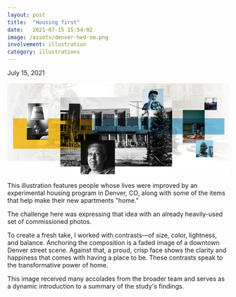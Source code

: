 ```yaml
---
layout: post
title:  "Housing first"
date:   2021-07-15 15:54:02
image: /assets/denver-hed-sm.png
involvement: illustration
category: illustrations
---
```


<p class="date" markdown="1">
July 15, 2021
</p>

[![](/assets/denver-hed-lg.png)](https://www.urban.org/features/housing-first-breaks-homelessness-jail-cycle)

This illustration features people whose lives were improved by an experimental housing program in Denver, CO, along with some of the items that help make their new apartments "home."

The challenge here was expressing that idea with an already heavily-used set of commissioned photos. 

To create a fresh take, I worked with contrasts&mdash;of size, color, lightness, and balance. Anchoring the composition is a faded image of a downtown Denver street scene. Against that, a proud, crisp face shows the clarity and happiness that comes with having a place to be. These contrasts speak to the transformative power of home.

This image received many accolades from the broader team and serves as a dynamic introduction to a summary of the study's findings.


